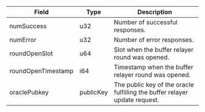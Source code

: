 | Field              | Type      | Description                                                                |
| ------------------ | --------- | -------------------------------------------------------------------------- |
| numSuccess         | u32       | Number of successful responses.                                            |
| numError           | u32       | Number of error responses.                                                 |
| roundOpenSlot      | u64       | Slot when the buffer relayer round was opened.                             |
| roundOpenTimestamp | i64       | Timestamp when the buffer relayer round was opened.                        |
| oraclePubkey       | publicKey | The public key of the oracle fulfilling the buffer relayer update request. |
